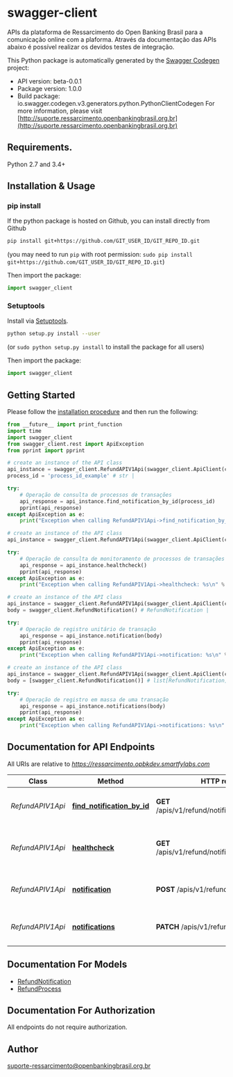 # swagger-client
APIs da plataforma de Ressarcimento do Open Banking Brasil para a comunicação online com a plaforma. Através da documentação das APIs abaixo é possível realizar os devidos testes de integração.

This Python package is automatically generated by the [Swagger Codegen](https://github.com/swagger-api/swagger-codegen) project:

- API version: beta-0.0.1
- Package version: 1.0.0
- Build package: io.swagger.codegen.v3.generators.python.PythonClientCodegen
For more information, please visit [http://suporte.ressarcimento.openbankingbrasil.org.br](http://suporte.ressarcimento.openbankingbrasil.org.br)

## Requirements.

Python 2.7 and 3.4+

## Installation & Usage
### pip install

If the python package is hosted on Github, you can install directly from Github

```sh
pip install git+https://github.com/GIT_USER_ID/GIT_REPO_ID.git
```
(you may need to run `pip` with root permission: `sudo pip install git+https://github.com/GIT_USER_ID/GIT_REPO_ID.git`)

Then import the package:
```python
import swagger_client 
```

### Setuptools

Install via [Setuptools](http://pypi.python.org/pypi/setuptools).

```sh
python setup.py install --user
```
(or `sudo python setup.py install` to install the package for all users)

Then import the package:
```python
import swagger_client
```

## Getting Started

Please follow the [installation procedure](#installation--usage) and then run the following:

```python
from __future__ import print_function
import time
import swagger_client
from swagger_client.rest import ApiException
from pprint import pprint

# create an instance of the API class
api_instance = swagger_client.RefundAPIV1Api(swagger_client.ApiClient(configuration))
process_id = 'process_id_example' # str | 

try:
    # Operação de consulta de processos de transações
    api_response = api_instance.find_notification_by_id(process_id)
    pprint(api_response)
except ApiException as e:
    print("Exception when calling RefundAPIV1Api->find_notification_by_id: %s\n" % e)

# create an instance of the API class
api_instance = swagger_client.RefundAPIV1Api(swagger_client.ApiClient(configuration))

try:
    # Operação de consulta de monitoramento de processos de transações
    api_response = api_instance.healthcheck()
    pprint(api_response)
except ApiException as e:
    print("Exception when calling RefundAPIV1Api->healthcheck: %s\n" % e)

# create an instance of the API class
api_instance = swagger_client.RefundAPIV1Api(swagger_client.ApiClient(configuration))
body = swagger_client.RefundNotification() # RefundNotification | 

try:
    # Operação de registro unitário de transação 
    api_response = api_instance.notification(body)
    pprint(api_response)
except ApiException as e:
    print("Exception when calling RefundAPIV1Api->notification: %s\n" % e)

# create an instance of the API class
api_instance = swagger_client.RefundAPIV1Api(swagger_client.ApiClient(configuration))
body = [swagger_client.RefundNotification()] # list[RefundNotification] | 

try:
    # Operação de registro em massa de uma transação
    api_response = api_instance.notifications(body)
    pprint(api_response)
except ApiException as e:
    print("Exception when calling RefundAPIV1Api->notifications: %s\n" % e)
```

## Documentation for API Endpoints

All URIs are relative to *https://ressarcimento.opbkdev.smartfylabs.com*

Class | Method | HTTP request | Description
------------ | ------------- | ------------- | -------------
*RefundAPIV1Api* | [**find_notification_by_id**](docs/RefundAPIV1Api.md#find_notification_by_id) | **GET** /apis/v1/refund/notifications/{processId} | Operação de consulta de processos de transações
*RefundAPIV1Api* | [**healthcheck**](docs/RefundAPIV1Api.md#healthcheck) | **GET** /apis/v1/refund/notifications/healthcheck | Operação de consulta de monitoramento de processos de transações
*RefundAPIV1Api* | [**notification**](docs/RefundAPIV1Api.md#notification) | **POST** /apis/v1/refund/notifications/ | Operação de registro unitário de transação 
*RefundAPIV1Api* | [**notifications**](docs/RefundAPIV1Api.md#notifications) | **PATCH** /apis/v1/refund/notifications/ | Operação de registro em massa de uma transação

## Documentation For Models

 - [RefundNotification](docs/RefundNotification.md)
 - [RefundProcess](docs/RefundProcess.md)

## Documentation For Authorization

 All endpoints do not require authorization.


## Author

suporte-ressarcimento@openbankingbrasil.org.br
